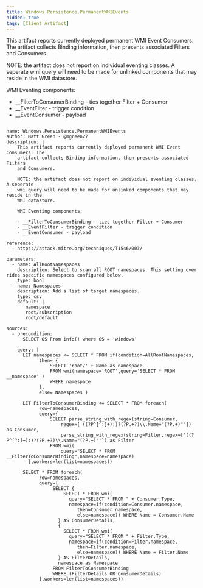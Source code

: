 ```yaml
---
title: Windows.Persistence.PermanentWMIEvents
hidden: true
tags: [Client Artifact]
---
```


This artifact reports currently deployed permanent WMI Event Consumers. The 
artifact collects Binding information, then presents associated Filters 
and Consumers.

NOTE: the artifact does not report on individual eventing classes. A seperate 
wmi query will need to be made for unlinked components that may reside in the 
WMI datastore.  

WMI Eventing components:  

- __FilterToConsumerBinding - ties together Filter + Consumer
- __EventFilter - trigger condition
- __EventConsumer - payload


<pre><code class="language-yaml">
name: Windows.Persistence.PermanentWMIEvents
author: Matt Green - @mgreen27
description: |
    This artifact reports currently deployed permanent WMI Event Consumers. The 
    artifact collects Binding information, then presents associated Filters 
    and Consumers.
    
    NOTE: the artifact does not report on individual eventing classes. A seperate 
    wmi query will need to be made for unlinked components that may reside in the 
    WMI datastore.  

    WMI Eventing components:  
    
    - __FilterToConsumerBinding - ties together Filter + Consumer
    - __EventFilter - trigger condition
    - __EventConsumer - payload

reference:
  - https://attack.mitre.org/techniques/T1546/003/

parameters:
  - name: AllRootNamespaces
    description: Select to scan all ROOT namespaces. This setting over rides specific namespaces configured below.
    type: bool
  - name: Namespaces
    description: Add a list of target namespaces.
    type: csv
    default: |
       namespace
       root/subscription
       root/default

sources:
  - precondition:
      SELECT OS From info() where OS = 'windows'

    query: |
      LET namespaces <= SELECT * FROM if(condition=AllRootNamespaces, 
            then= { 
                SELECT 'root/' + Name as namespace 
                FROM wmi(namespace='ROOT',query='SELECT * FROM __namespace' )
                WHERE namespace
            },
            else= Namespaces )
    
      LET FilterToConsumerBinding <= SELECT * FROM foreach(
            row=namespaces,
            query={
                SELECT parse_string_with_regex(string=Consumer,
                    regex=['((?P<namespace>^[^:]+):)?(?P<Type>.+?)\\.Name="(?P<Name>.+)"']) as Consumer,
                    parse_string_with_regex(string=Filter,regex=['((?P<namespace>^[^:]+):)?(?P<Type>.+?)\\.Name="(?P<Name>.+)"']) as Filter
                FROM wmi(
                    query="SELECT * FROM __FilterToConsumerBinding",namespace=namespace)
        },workers=len(list=namespaces))
        
      SELECT * FROM foreach(
            row=namespaces,
            query={
                 SELECT {
                     SELECT * FROM wmi(
                       query="SELECT * FROM " + Consumer.Type,
                       namespace=if(condition=Consumer.namespace,
                          then=Consumer.namespace,
                          else=namespace)) WHERE Name = Consumer.Name
                   } AS ConsumerDetails,
                   {
                     SELECT * FROM wmi(
                       query="SELECT * FROM " + Filter.Type,
                       namespace=if(condition=Filter.namespace,
                          then=Filter.namespace,
                          else=namespace)) WHERE Name = Filter.Name
                   } AS FilterDetails,
                   namespace as Namespace
                 FROM FilterToConsumerBinding
                 WHERE (FilterDetails OR ConsumerDetails)
            },workers=len(list=namespaces))
</code></pre>


